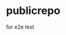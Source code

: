 # publicrepo
for e2e test





























































































































































































































































































































































































































































































































































































































































































































































































































































































































































































































